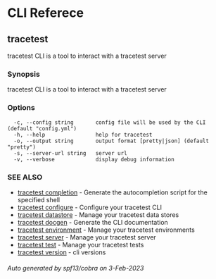 # CLI Referece
## tracetest

tracetest CLI is a tool to interact with a tracetest server

### Synopsis

tracetest CLI is a tool to interact with a tracetest server

### Options

```
  -c, --config string       config file will be used by the CLI (default "config.yml")
  -h, --help                help for tracetest
  -o, --output string       output format [pretty|json] (default "pretty")
  -s, --server-url string   server url
  -v, --verbose             display debug information
```

### SEE ALSO

* [tracetest completion](tracetest_completion.md)	 - Generate the autocompletion script for the specified shell
* [tracetest configure](tracetest_configure.md)	 - Configure your tracetest CLI
* [tracetest datastore](tracetest_datastore.md)	 - Manage your tracetest data stores
* [tracetest docgen](tracetest_docgen.md)	 - Generate the CLI documentation
* [tracetest environment](tracetest_environment.md)	 - Manage your tracetest environments
* [tracetest server](tracetest_server.md)	 - Manage your tracetest server
* [tracetest test](tracetest_test.md)	 - Manage your tracetest tests
* [tracetest version](tracetest_version.md)	 - cli versions

###### Auto generated by spf13/cobra on 3-Feb-2023
